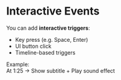 # Interactive Events

You can add **interactive triggers**:

- Key press (e.g. Space, Enter)
- UI button click
- Timeline-based triggers

Example:  
At 1:25 → Show subtitle + Play sound effect